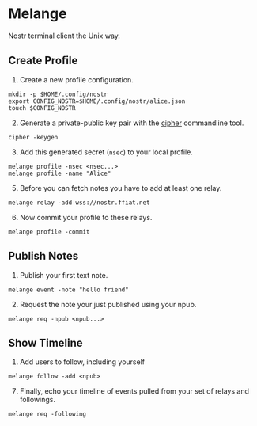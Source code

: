 # Melange

Nostr terminal client the Unix way.

## Create Profile

1. Create a new profile configuration.

```shell
mkdir -p $HOME/.config/nostr
export CONFIG_NOSTR=$HOME/.config/nostr/alice.json
touch $CONFIG_NOSTR
```

2. Generate a private-public key pair with the [cipher](https://github.com/ffiat/cipher) commandline tool.

```shell
cipher -keygen
```

3. Add this generated secret (`nsec`) to your local profile.

```shell
melange profile -nsec <nsec...>
melange profile -name "Alice"
```

5. Before you can fetch notes you have to add at least one relay.

```
melange relay -add wss://nostr.ffiat.net
```

6. Now commit your profile to these relays.

```shell
melange profile -commit
```

## Publish Notes

1. Publish your first text note.

```shell
melange event -note "hello friend"
```

2. Request the note your just published using your npub.

```shell
melange req -npub <npub...>
```

## Show Timeline

1. Add users to follow, including yourself

```
melange follow -add <npub>
```

7. Finally, echo your timeline of events pulled from your set of relays and followings.

```shell
melange req -following
```
